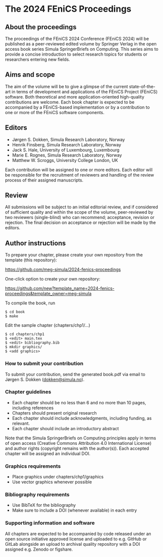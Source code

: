 # The 2024 FEniCS Proceedings

## About the proceedings 

The proceedings of the FEniCS 2024 Conference (FEniCS 2024) will be published as a peer-reviewed edited volume by Springer Verlag in the open access book series Simula SpringerBriefs on Computing. This series aims to provide a concise introduction to select research topics for students or researchers entering new fields.  

## Aims and scope
The aim of the volume will be to give a glimpse of the current state-of-the-art in terms of development and applications of the FEniCS Project (FEniCS) software. Both theoretical and more application-oriented high-quality contributions are welcome. Each book chapter is expected to be accompanied by a FEniCS-based implementation or by a contribution to one or more of the FEniCS software components. 

## Editors
* Jørgen S. Dokken, Simula Research Laboratory, Norway
* Henrik Finsberg, Simula Research Laboratory, Norway
* Jack S. Hale, University of Luxembourg, Luxembourg
* Marie E. Rognes, Simula Research Laboratory, Norway
* Matthew W. Scroggs, University College London, UK 

Each contribution will be assigned to one or more editors. Each editor
will be responsible for the recruitment of reviewers and handling of
the review process of their assigned manuscripts.

## Review
All submissions will be subject to an initial editorial review, and if considered of sufficient quality and within the scope of the volume, peer-reviewed by two reviewers (single-blind) who can recommend; acceptance, revision or rejection. The final decision on acceptance or rejection will be made by the editors.


## Author instructions

To prepare your chapter, please create your own repository from the template (this repository):

  https://github.com/meg-simula/2024-fenics-proceedings

One-click option to create your own repository: 

  https://github.com/new?template_name=2024-fenics-proceedings&template_owner=meg-simula

To compile the book, run

```
$ cd book
$ make
```

Edit the sample chapter (chapters/chp1/...)

```
$ cd chapters/chp1
$ <edit> main.tex
$ <edit> bibliography.bib
$ mkdir graphics/
$ <add graphics>
```
### How to submit your contribution

To submit your contribution, send the generated book.pdf via email to Jørgen S. Dokken (dokken@simula.no).

### Chapter guidelines
* Each chapter should be no less than 6 and no more than 10 pages, including references
* Chapters should present original research
* Each chapter should include acknowledgments, including funding, as relevant.
* Each chapter should include an introductory abstract

Note that the Simula SpringerBriefs on Computing principles apply in
terms of open access (Creative Commons Attribution 4.0 International
License) and author rights (copyright remains with the
author(s)). Each accepted chapter will be assigned an individual DOI.

### Graphics requirements

* Place graphics under chapters/chp1/graphics
* Use vector graphics whenever possible

### Bibliography requirements

* Use BibTeX for the bibliography
* Make sure to include a DOI (whenever available) in each entry

### Supporting information and software

All chapters are expected to be accompanied by code released under an
open source initiative approved license and uploaded to e.g. GitHub or
GitLab alongside an upload to archival quality repository with a DOI
assigned e.g. Zenodo or figshare.

